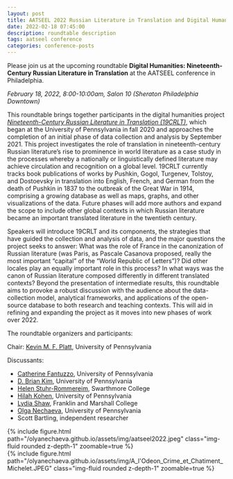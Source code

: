 ```yaml
---
layout: post
title: AATSEEL 2022 Russian Literature in Translation and Digital Humanities
date: 2022-02-18 07:45:00
description: roundtable description
tags: aatseel conference
categories: conference-posts
---
```

Please join us at the upcoming roundtable **Digital Humanities: Nineteenth-Century Russian Literature in Translation** at the AATSEEL conference in Philadelphia. 

*February 18, 2022, 8:00-10:00am, Salon 10 (Sheraton Philadelphia Downtown)*

This roundtable brings together participants in the digital humanities project [_Nineteenth-Century Russian Literature in Translation (19CRLT)_](https://pricelab.sas.upenn.edu/projects/19c-rlt-nineteenth-century-russian-literature-translation), which began at the University of Pennsylvania in fall 2020 and approaches the completion of an initial phase of data collection and analysis by September 2021. This project investigates the role of translation in nineteenth-century Russian literature’s rise to prominence in world literature as a case study in the processes whereby a nationally or linguistically defined literature may achieve circulation and recognition on a global level. 19CRLT currently tracks book publications of works by Pushkin, Gogol, Turgenev, Tolstoy, and Dostoevsky in translation into English, French, and German from the death of Pushkin in 1837 to the outbreak of the Great War in 1914, comprising a growing database as well as maps, graphs, and other visualizations of the data. Future phases will add more authors and expand the scope to include other global contexts in which Russian literature became an important translated literature in the twentieth century.

Speakers will introduce 19CRLT and its components, the strategies that have guided the collection and analysis of data, and the major questions the project seeks to answer: What was the role of France in the canonization of Russian literature (was Paris, as Pascale Casanova proposed, really the most important “capital” of the “World Republic of Letters”)? Did other locales play an equally important role in this process? In what ways was the canon of Russian literature composed differently in different translated contexts? Beyond the presentation of intermediate results, this roundtable aims to provoke a robust discussion with the audience about the data-collection model, analytical frameworks, and applications of the open-source database to both research and teaching contexts. This will aid in refining and expanding the project as it moves into new phases of work over 2022.

The roundtable organizers and participants:

Chair: [Kevin M. F. Platt](https://rees.sas.upenn.edu/people/kevin-mf-platt), University of Pennsylvania

Discussants:
- [Catherine Fantuzzo](https://pricelab.sas.upenn.edu/fellows/fantuzzo-catherine), University of Pennsylvania
- [D. Brian Kim](https://rees.sas.upenn.edu/people/d-brian-kim), University of Pennsylvania
- [Helen Stuhr-Rommereim](https://www.swarthmore.edu/russian/faculty-staff), Swarthmore College
- [Hilah Kohen](https://complit.sas.upenn.edu/people/hilah-kohen), University of Pennsylvania
- [Lydia Shaw](https://www.fandm.edu/commencement/2022-senior-spotlights/2022/05/10/senior-spotlight-lydia-shaw), Franklin and Marshall College
- [Olga Nechaeva](https://www.onechaeva.com/), University of Pennsylvania
- Scott Bartling, independent researcher

<div class="row mt-3">
    <div class="col-sm mt-3 mt-md-0">
        {% include figure.html path="/olyanechaeva.github.io/assets/img/aatseel2022.jpeg" class="img-fluid rounded z-depth-1" zoomable=true %}
    </div>
    <div class="col-sm mt-3 mt-md-0">
        {% include figure.html path="/olyanechaeva.github.io/assets/img/A_l'Odeon_Crime_et_Chatiment_Michelet.JPEG" class="img-fluid rounded z-depth-1" zoomable=true %}
    </div>
</div>
